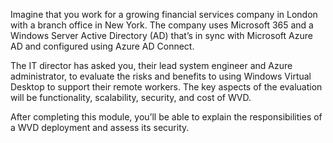 Imagine that you work for a growing financial services company in London with a branch office in New York. The company uses Microsoft 365 and a Windows Server Active Directory (AD) that’s in sync with Microsoft Azure AD and configured using Azure AD Connect. 

The IT director has asked you, their lead system engineer and Azure administrator, to evaluate the risks and benefits to using Windows Virtual Desktop to support their remote workers. The key aspects of the evaluation will be functionality, scalability, security, and cost of WVD.

After completing this module, you’ll be able to explain the responsibilities of a WVD deployment and assess its security.